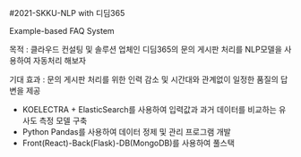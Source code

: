 #2021-SKKU-NLP with 디딤365

Example-based FAQ System

목적 : 클라우드 컨설팅 및 솔루션 업체인 디딤365의 문의 게시판 처리를 NLP모델을 사용하여 자동처리 해보자

기대 효과 : 문의 게시판 처리를 위한 인력 감소 및 시간대와 관계없이 일정한 품질의 답변을 제공

* KOELECTRA + ElasticSearch를 사용하여 입력값과 과거 데이터를 비교하는 유사도 측정 모델 구축
* Python Pandas를 사용하여 데이터 정제 및 관리 프로그램 개발
* Front(React)-Back(Flask)-DB(MongoDB)를 사용하여 풀스택 
